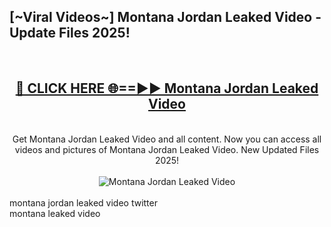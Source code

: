 <h2>[~Viral Videos~] Montana Jordan Leaked Video - Update Files 2025!</h2>
<br>
<div align="center">
<h2><a href="https://betterlinks.top/A2PfLJ" rel="nofollow">🔴 CLICK HERE 🌐==►► Montana Jordan Leaked Video</a></h2>
<br>
Get Montana Jordan Leaked Video and all content. Now you can access all videos and pictures of Montana Jordan Leaked Video. New Updated Files 2025!
<br>
<br>
<a href="https://betterlinks.top/A2PfLJ" rel="nofollow" data-target="animated-image.originalLink"><img src="https://i.ibb.co.com/WyWwxjT/player-gif2.gif" alt="Montana Jordan Leaked Video" style="max-width: 100%; display: inline-block;" data-target="animated-image.originalImage"></a>
</div>
<br>
montana jordan leaked video twitter<br>
montana leaked video